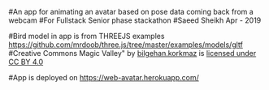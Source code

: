 #An app for animating an avatar based on pose data coming back from a webcam
#For Fullstack Senior phase stackathon
#Saeed Sheikh Apr - 2019

#Bird model in app is from THREEJS examples https://github.com/mrdoob/three.js/tree/master/examples/models/gltf
#Creative Commons Magic Valley" by [bilgehan.korkmaz](https://sketchfab.com/bilgehan.korkmaz) is [licensed under CC BY 4.0](https://creativecommons.org/licenses/by/4.0/)

#App is deployed on https://web-avatar.herokuapp.com/
